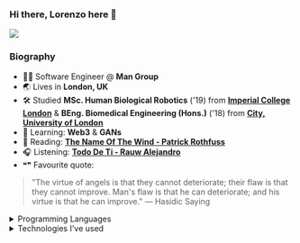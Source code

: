 ### Hi there, Lorenzo here 👋

<!-- 

[![Lorenzo Bulosan Github](https://github-readme-stats.vercel.app/api?username=lorenzo-bulosan&count_private=true&show_icons=true)]
(https://github.com/anuraghazra/github-readme-stats)

-->


<!-- another option of stats but same as above
<p align="left">
  <img src="https://github-profile-summary-cards.vercel.app/api/cards/profile-details?username=lorenzo-bulosan&count_private=true&show_icons=true"/>
</p>
-->

<p align="left">
  <img src="https://github-profile-summary-cards.vercel.app/api/cards/repos-per-language?username=lorenzo-bulosan&count_private=true&show_icons=true"/>
</p>

### Biography  

- 👨‍💻 Software Engineer @ **Man Group**
- 🌏 Lives in **London, UK**
- 🛠 Studied **MSc. Human Biological Robotics** ('19) from **[Imperial College London](https://www.imperial.ac.uk/study/pg/bioengineering/human-and-biological-robotics-msc/)** 
& **BEng. Biomedical Engineering (Hons.)** ('18) from **[City, University of London](https://www.city.ac.uk/prospective-students/courses/undergraduate/biomedical-engineering)**
- 🧠 Learning: **Web3** & **GANs**
- 📖 Reading: **[The Name Of The Wind - Patrick Rothfuss](https://www.goodreads.com/book/show/186074.The_Name_of_the_Wind)**
- 🎧 Listening: **[Todo De Ti - Rauw Alejandro](https://www.youtube.com/watch?v=Tr5bEXN6mvE)**
- ❝❞ Favourite quote:
> "The virtue of angels is that they cannot deteriorate; their flaw is that they cannot improve. 
Man's flaw is that he can deteriorate; and his virtue is that he can improve." ― Hasidic Saying

<details>

<summary>Programming Languages</summary>  

<img width="10%" src="https://cdn.worldvectorlogo.com/logos/c--4.svg">
<img width="20%" src="https://cdn.worldvectorlogo.com/logos/microsoft-sql-server-1.svg">
<img width="10%" src="https://cdn.worldvectorlogo.com/logos/html-1.svg">
<img width="10%" src="https://cdn.worldvectorlogo.com/logos/python-4.svg">
<img width="10%" src="https://cdn.worldvectorlogo.com/logos/c-1.svg">
<img width="30%" src="https://1000logos.net/wp-content/uploads/2021/04/MATLAB-logo-500x281.png">

</details> 

<details>

<summary>Technologies I've used</summary>  
  
<br/><p>For Full Stack Web Applications</p>
<img width="10%" src="https://www.vectorlogo.zone/logos/microsoft_azure/microsoft_azure-ar21.svg">
<img width="10%" src="https://adamtheautomator.com/wp-content/uploads/2020/01/azure-pipelines.png">
<img width="10%" src="https://upload.wikimedia.org/wikipedia/commons/thumb/9/9f/Selenium_logo.svg/2560px-Selenium_logo.svg.png">
<img width="10%" src="https://upload.wikimedia.org/wikipedia/commons/b/b8/Nunit_logo_250.png">
  
<br/><p>For Mobile Development</p>
<img width="10%" src="https://msarrafi.com/img/skills/react-native.png">
<img width="10%" src="https://www.vectorlogo.zone/logos/firebase/firebase-ar21.svg">
  
<br/><p>For Machine Learning</p>
<img width="10%" src="https://www.vectorlogo.zone/logos/jupyter/jupyter-ar21.svg">
<img width="10%" src="https://www.vectorlogo.zone/logos/tensorflow/tensorflow-ar21.svg">
  
<br/><p>For Microcontrollers</p>
<img width="10%" src="https://www.vectorlogo.zone/logos/arduino/arduino-official.svg">
<img width="10%" src="https://seeklogo.com/images/M/mplab-x-ide-logo-B1D898D52B-seeklogo.com.png">
  
<br/><p>For Game Development</p>
<img width="7%" src="https://cdn.worldvectorlogo.com/logos/unity-69.svg">
  
<br/><p>Other Technologies</p>
<img width="10%" src="https://1000logos.net/wp-content/uploads/2021/05/Trello-logo.png">
<img width="10%" src="https://www.vectorlogo.zone/logos/git-scm/git-scm-ar21.svg">
<img width="10%" src="https://www.midshiretelecom.co.uk/wp-content/uploads/2021/09/Microsoft-Teams-Emblem-300x169.png">
  
</details> 

